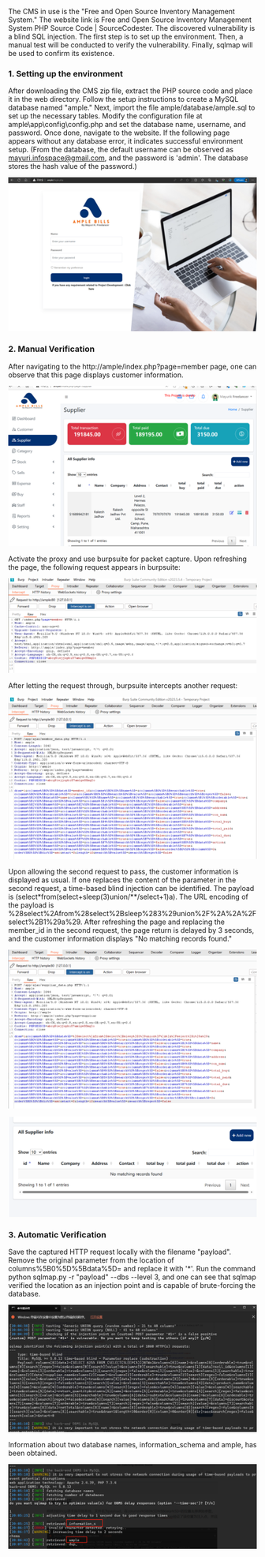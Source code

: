 The CMS in use is the "Free and Open Source Inventory Management System." The website link is Free and Open Source Inventory Management System PHP Source Code | SourceCodester. The discovered vulnerability is a blind SQL injection. The first step is to set up the environment. Then, a manual test will be conducted to verify the vulnerability. Finally, sqlmap will be used to confirm its existence.

### 1. Setting up the environment

After downloading the CMS zip file, extract the PHP source code and place it in the web directory. Follow the setup instructions to create a MySQL database named "ample." Next, import the file ample/database/ample.sql to set up the necessary tables. Modify the configuration file at ample\app\config\config.php and set the database name, username, and password. Once done, navigate to the website. If the following page appears without any database error, it indicates successful environment setup. (From the database, the default username can be observed as mayuri.infospace@gmail.com, and the password is 'admin'. The database stores the hash value of the password.)

![image-20230814204907264](.\images\image-20230814204907264.png)

### 2. Manual Verification

After navigating to the http://ample/index.php?page=member page, one can observe that this page displays customer information.

![image-20230814212223335](.\images\image-20230814212223335.png)

Activate the proxy and use burpsuite for packet capture. Upon refreshing the page, the following request appears in burpsuite:

![image-20230814205916256](.\images\image-20230814205916256.png)

After letting the request through, burpsuite intercepts another request:

![image-20230814210006620](.\images\image-20230814210006620.png)

Upon allowing the second request to pass, the customer information is displayed as usual. If one replaces the content of the parameter in the second request, a time-based blind injection can be identified. The payload is (select*from(select+sleep(3)union/**/select+1)a). The URL encoding of the payload is %28select%2Afrom%28select%2Bsleep%283%29union%2F%2A%2A%2Fselect%2B1%29a%29. After refreshing the page and replacing the member_id in the second request, the page return is delayed by 3 seconds, and the customer information displays "No matching records found."

![image-20230814212020677](.\images\image-20230814212020677.png)

![image-20230814212041218](.\images\image-20230814212041218.png)

### 3. Automatic Verification

Save the captured HTTP request locally with the filename "payload". Remove the original parameter from the location of columns%5B0%5D%5Bdata%5D= and replace it with '*'. Run the command python sqlmap.py -r "payload" --dbs --level 3, and one can see that sqlmap verified the location as an injection point and is capable of brute-forcing the database.

![image-20230814212702414](.\images\image-20230814212702414.png)

Information about two database names, information_schema and ample, has been obtained.

![image-20230814212901612](.\images\image-20230814212901612.png)
